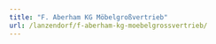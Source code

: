 ```yaml
---
title: "F. Aberham KG Möbelgroßvertrieb"
url: /lanzendorf/f-aberham-kg-moebelgrossvertrieb/
---
```

